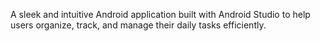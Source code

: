 A sleek and intuitive Android application built with Android Studio to help users organize, track, and manage their daily tasks efficiently.
